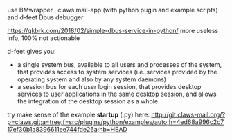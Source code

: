 use BMwrapper , claws mail-app (with python pugin and example scripts) and d-feet Dbus debugger 

https://gkbrk.com/2018/02/simple-dbus-service-in-python/  more useless info, 100% not actionable

d-feet gives you:


* a single system bus, available to all users and processes of the system, that provides access to system services (i.e. services provided by the operating system and also by any system daemons)
* a session bus for each user login session, that provides desktop services to user applications in the same desktop session, and allows the integration of the desktop session as a whole

try make sense of the example **startup** (.py) here: http://git.claws-mail.org/?p=claws.git;a=tree;f=src/plugins/python/examples/auto;h=4ed68a996c2c717ef30b1a8396611ee744fde26a;hb=HEAD